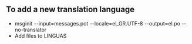 ## To add a new translation language

* msginit --input=messages.pot --locale=el_GR.UTF-8 --output=el.po --no-translator
* Add files tο LINGUAS
